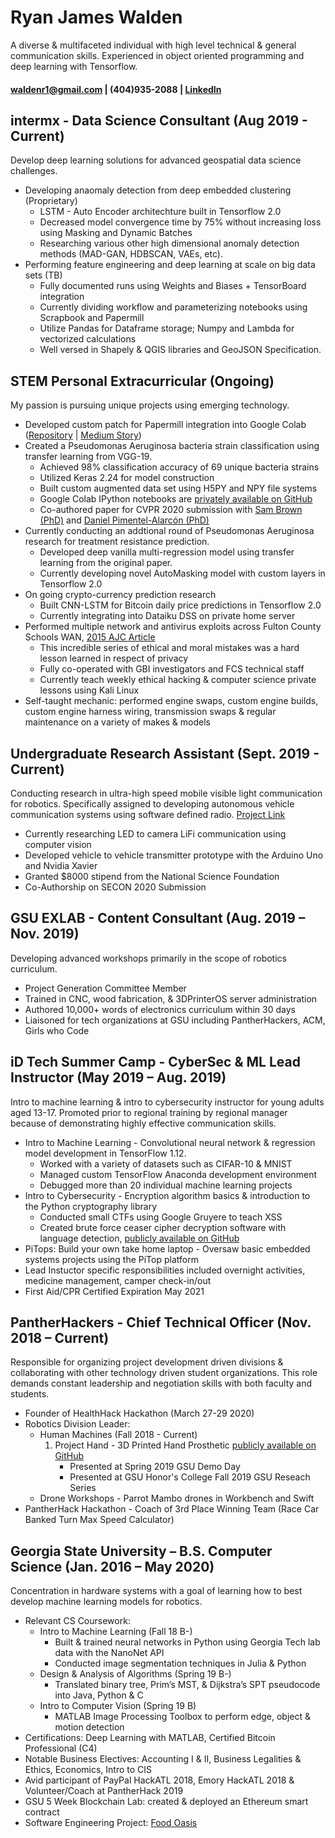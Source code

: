 # Ryan James Walden  
A diverse & multifaceted individual with high level technical & general communication skills. Experienced in object oriented programming and deep learning with Tensorflow.

#### [waldenr1@gmail.com](mailto:waldenr1@gmail.com) | (404)935-2088 | [LinkedIn](https://www.linkedin.com/in/ryan-walden-28771a8b/) 

## intermx - Data Science Consultant (Aug 2019 - Current)
Develop deep learning solutions for advanced geospatial data science challenges.
+ Developing anaomaly detection from deep embedded clustering (Proprietary)
	- LSTM - Auto Encoder architechture built in Tensorflow 2.0
	- Decreased model convergence time by 75% without increasing loss using Masking and Dynamic Batches
	- Researching various other high dimensional anomaly detection methods (MAD-GAN, HDBSCAN, VAEs, etc).
+ Performing feature engineering and deep learning at scale on big data sets (TB)
	- Fully documented runs using Weights and Biases + TensorBoard integration
	- Currently dividing workflow and parameterizing notebooks using Scrapbook and Papermill
	- Utilize Pandas for Dataframe storage; Numpy and Lambda for vectorized calculations
	- Well versed in Shapely & QGIS libraries and GeoJSON Specification. 

## STEM Personal Extracurricular (Ongoing)
My passion is pursuing unique projects using emerging technology.
+ Developed custom patch for Papermill integration into Google Colab ([Repository](https://github.com/rjdoubleu/Colab-Papermill-Patch) | [Medium Story](https://medium.com/@ryanwalden/how-to-use-papermill-in-google-colab-9f83df1dcb70))
+ Created a Pseudomonas Aeruginosa bacteria strain classification using transfer learning from VGG-19.
	- Achieved 98% classification accuracy of 69 unique bacteria strains
	- Utilized Keras 2.24 for model construction
	- Built custom augmented data set using H5PY and NPY file systems
	- Google Colab IPython notebooks are [privately available on GitHub](https://github.com/rjdoubleu/Pseudomonas-Aeruginosa-Colony-Classification)
	- Co-authored paper for CVPR 2020 submission with [Sam Brown (PhD)](https://biosciences.gatech.edu/people/sam-brown) and [Daniel Pimentel-Alarcón (PhD)](https://danielpimentel.github.io/)
+ Currently conducting an addtional round of Pseudomonas Aeruginosa research for treatment resistance prediction.
	- Developed deep vanilla multi-regression model using transfer learning from the original paper.
	- Currently developing novel AutoMasking model with custom layers in Tensorflow 2.0
+ On going crypto-currency prediction research
	- Built CNN-LSTM for Bitcoin daily price predictions in Tensorflow 2.0
	- Currently integrating into Dataiku DSS on private home server
+ Performed multiple network and antivirus exploits across Fulton County Schools WAN, [2015 AJC Article](https://www.ajc.com/news/north-springs-student-accused-hacking-system-changing-grades/oUaGYBoPcynVYKoFG4zFdL/)
	- This incredible series of ethical and moral mistakes was a hard lesson learned in respect of privacy
	- Fully co-operated with GBI investigators and FCS technical staff
	- Currently teach weekly ethical hacking & computer science private lessons using Kali Linux
+ Self-taught mechanic: performed engine swaps, custom engine builds, custom engine harness wiring, transmission swaps & regular maintenance on a variety of makes & models

## Undergraduate Research Assistant (Sept. 2019 - Current)
Conducting research in ultra-high speed mobile visible light communication for robotics. Specifically assigned to developing autonomous vehicle communication systems using software defined radio. [Project Link](https://sites.google.com/view/highspeedmobilevlc/home)
+   Currently researching LED to camera LiFi communication using computer vision
+   Developed vehicle to vehicle transmitter prototype with the Arduino Uno and Nvidia Xavier
+   Granted $8000 stipend from the National Science Foundation
+   Co-Authorship on SECON 2020 Submission 

## GSU EXLAB - Content Consultant  (Aug. 2019 – Nov. 2019)
Developing advanced workshops primarily in the scope of robotics curriculum. 
+ Project Generation Committee Member
+ Trained in CNC, wood fabrication, & 3DPrinterOS server administration
+ Authored 10,000+ words of electronics curriculum within 30 days
+ Liaisoned for tech organizations at GSU including PantherHackers, ACM, Girls who Code

## iD Tech Summer Camp - CyberSec & ML Lead Instructor  (May 2019 – Aug. 2019)
Intro to machine learning & intro to cybersecurity instructor for young adults aged 13-17. Promoted prior to regional training by regional manager because of demonstrating highly effective communication skills.
+   Intro to Machine Learning - Convolutional neural network & regression model development in TensorFlow 1.12. 
	- Worked with a variety of datasets such as CIFAR-10 & MNIST
	- Managed custom TensorFlow Anaconda development environment 
	- Debugged more than 20 individual machine learning projects
+   Intro to Cybersecurity - Encryption algorithm basics & introduction to the Python cryptography library 
	- Conducted small CTFs using Google Gruyere to teach XSS
	- Created brute force ceaser cipher decryption software with language detection, [publicly available on GitHub](https://github.com/rjdoubleu/Caesar-Cipher-Brute-Force)
+   PiTops: Build your own take home laptop  - Oversaw basic embedded systems projects using the PiTop platform
+   Lead Instuctor specific responsibilities included overnight activities, medicine management, camper check-in/out
+   First Aid/CPR Certified Expiration May 2021

## PantherHackers - Chief Technical Officer  (Nov. 2018 – Current)
Responsible for organizing project development driven divisions & collaborating with other technology driven student organizations. This role demands constant leadership and negotiation skills with both faculty and students.
+   Founder of HealthHack Hackathon (March 27-29 2020)
+   Robotics Division Leader:
	- Human Machines (Fall 2018 - Current)
		1. Project Hand - 3D Printed Hand Prosthetic [publicly available on GitHub](https://github.com/rjdoubleu/Human-Machines)
			+ Presented at Spring 2019 GSU Demo Day
			+ Presented at GSU Honor's College Fall 2019 GSU Reseach Series
	- Drone Workshops - Parrot Mambo drones in Workbench and Swift
+   PantherHack Hackathon - Coach of 3rd Place Winning Team (Race Car Banked Turn Max Speed Calculator)

## Georgia State University – B.S. Computer Science  (Jan. 2016 – May 2020)
Concentration in hardware systems with a goal of learning how to best develop machine learning models  for robotics.
+ Relevant CS Coursework:
	+ Intro to Machine Learning (Fall 18 B-)
		+ Built & trained neural networks in Python using Georgia Tech lab data with the NanoNet API
		+ Conducted image segmentation techniques in Julia & Python
	+ Design & Analysis of Algorithms (Spring 19 B-)
		+ Translated binary tree, Prim’s MST, & Dijkstra’s SPT pseudocode into Java, Python & C
	+ Intro to Computer Vision (Spring 19 B)
		+ MATLAB Image Processing Toolbox to perform edge, object & motion detection
+ Certifications: Deep Learning with MATLAB, Certified Bitcoin Professional (C4)
+ Notable Business Electives: Accounting I & II, Business Legalities & Ethics, Economics, Intro to CIS
+ Avid participant of PayPal HackATL 2018, Emory HackATL 2018 & Volunteer/Coach at PantherHack 2019
+ GSU 5 Week Blockchain Lab: created & deployed an Ethereum smart contract
+ Software Engineering Project: [Food Oasis](https://github.com/Food-Oasis)
